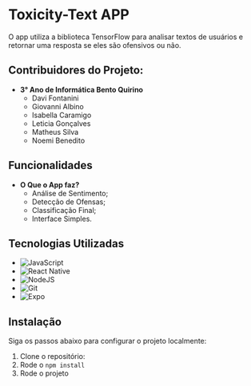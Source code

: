 # Toxicity-Text APP

O app utiliza a biblioteca TensorFlow para analisar textos de usuários e retornar uma resposta se eles são ofensivos ou não.

## Contribuidores do Projeto:
- **3° Ano de Informática Bento Quirino**
  - Davi Fontanini
  - Giovanni Albino
  - Isabella Caramigo
  - Leticia Gonçalves
  - Matheus Silva
  - Noemi Benedito

## Funcionalidades

- **O Que o App faz?**
  - Análise de Sentimento;
  - Detecção de Ofensas;
  - Classificação Final;
  - Interface Simples.


## Tecnologias Utilizadas
- ![JavaScript](https://img.shields.io/badge/JavaScript-F7DF1E?style=for-the-badge&logo=javascript&logoColor=black)
- ![React Native](https://img.shields.io/badge/React_Native-20232A?style=for-the-badge&logo=react&logoColor=61DAFB)
- ![NodeJS](https://img.shields.io/badge/node.js-6DA55F?style=for-the-badge&logo=node.js&logoColor=white)
- ![Git](https://img.shields.io/badge/GIT-E44C30?style=for-the-badge&logo=git&logoColor=white)
- ![Expo](https://img.shields.io/badge/Expo-000020?style=for-the-badge&logo=expo&logoColor=white)

## Instalação

Siga os passos abaixo para configurar o projeto localmente:

1. Clone o repositório:
2. Rode o `npm install`
3. Rode o projeto
